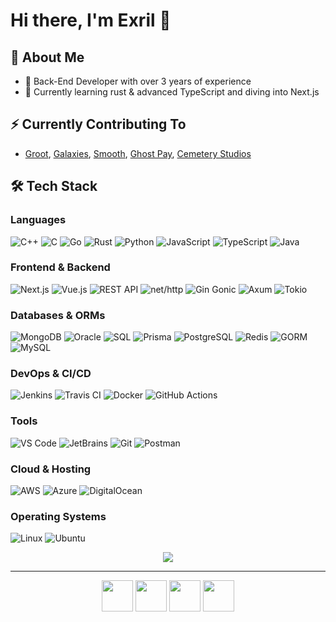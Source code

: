 # Hi there, I'm Exril 👋

## 🚀 About Me
- 💼 Back-End Developer with over 3 years of experience
- 🌱 Currently learning rust & advanced TypeScript and diving into Next.js

## ⚡ Currently Contributing To
- [Groot](https://grootbot.com/), [Galaxies](https://galaxies.root.sx), [Smooth](https://smoothbot.live), [Ghost Pay](https://ghostpay.org), [Cemetery Studios](https://discord.gg/ghouls)

## 🛠️ Tech Stack

### Languages
![C++](https://img.shields.io/badge/C++-00599C?style=for-the-badge&logo=c%2B%2B&logoColor=white)
![C](https://img.shields.io/badge/C-00599C?style=for-the-badge&logo=c&logoColor=white)
![Go](https://img.shields.io/badge/Go-00ADD8?style=for-the-badge&logo=go&logoColor=white)
![Rust](https://img.shields.io/badge/Rust-000000?style=for-the-badge&logo=rust&logoColor=white)
![Python](https://img.shields.io/badge/Python-3776AB?style=for-the-badge&logo=python&logoColor=white)
![JavaScript](https://img.shields.io/badge/JavaScript-F7DF1E?style=for-the-badge&logo=javascript&logoColor=black)
![TypeScript](https://img.shields.io/badge/TypeScript-007ACC?style=for-the-badge&logo=typescript&logoColor=white)
![Java](https://img.shields.io/badge/Java-007396?style=for-the-badge&logo=openjdk&logoColor=white)

### Frontend & Backend
![Next.js](https://img.shields.io/badge/Next.js-000000?style=for-the-badge&logo=nextdotjs&logoColor=white)
![Vue.js](https://img.shields.io/badge/Vue.js-4FC08D?style=for-the-badge&logo=vue.js&logoColor=white)
![REST API](https://img.shields.io/badge/REST%20API-02569B?style=for-the-badge&logo=postman&logoColor=white)
![net/http](https://img.shields.io/badge/net%2Fhttp-00ADD8?style=for-the-badge&logo=go&logoColor=white)
![Gin Gonic](https://img.shields.io/badge/Gin_Gonic-00ADD8?style=for-the-badge&logo=go&logoColor=white)
![Axum](https://img.shields.io/badge/Axum-7C3AED?style=for-the-badge&logo=rust&logoColor=white)
![Tokio](https://img.shields.io/badge/Tokio-333333?style=for-the-badge&logo=rust&logoColor=white)

### Databases & ORMs
![MongoDB](https://img.shields.io/badge/MongoDB-47A248?style=for-the-badge&logo=mongodb&logoColor=white)
![Oracle](https://img.shields.io/badge/Oracle-F80000?style=for-the-badge&logo=oracle&logoColor=white)
![SQL](https://img.shields.io/badge/SQL-4479A1?style=for-the-badge&logo=postgresql&logoColor=white)
![Prisma](https://img.shields.io/badge/Prisma-2D3748?style=for-the-badge&logo=prisma&logoColor=white)
![PostgreSQL](https://img.shields.io/badge/PostgreSQL-336791?style=for-the-badge&logo=postgresql&logoColor=white)
![Redis](https://img.shields.io/badge/Redis-DC382D?style=for-the-badge&logo=redis&logoColor=white)
![GORM](https://img.shields.io/badge/GORM-00ADD8?style=for-the-badge&logo=go&logoColor=white)
![MySQL](https://img.shields.io/badge/MySQL-4479A1?style=for-the-badge&logo=mysql&logoColor=white)

### DevOps & CI/CD
![Jenkins](https://img.shields.io/badge/Jenkins-D24939?style=for-the-badge&logo=jenkins&logoColor=white)
![Travis CI](https://img.shields.io/badge/Travis%20CI-3EAAAF?style=for-the-badge&logo=travis-ci&logoColor=white)
![Docker](https://img.shields.io/badge/Docker-2496ED?style=for-the-badge&logo=docker&logoColor=white)
![GitHub Actions](https://img.shields.io/badge/GitHub_Actions-2088FF?style=for-the-badge&logo=github-actions&logoColor=white)

### Tools
![VS Code](https://img.shields.io/badge/VS%20Code-007ACC?style=for-the-badge&logo=visual-studio-code&logoColor=white)
![JetBrains](https://img.shields.io/badge/JetBrains-000000?style=for-the-badge&logo=jetbrains&logoColor=white)
![Git](https://img.shields.io/badge/Git-F05032?style=for-the-badge&logo=git&logoColor=white)
![Postman](https://img.shields.io/badge/Postman-FF6C37?style=for-the-badge&logo=postman&logoColor=white)

### Cloud & Hosting
![AWS](https://img.shields.io/badge/AWS-232F3E?style=for-the-badge&logo=amazon-aws&logoColor=white)
![Azure](https://img.shields.io/badge/Azure-0078D4?style=for-the-badge&logo=microsoft-azure&logoColor=white)
![DigitalOcean](https://img.shields.io/badge/DigitalOcean-0080FF?style=for-the-badge&logo=digitalocean&logoColor=white)

### Operating Systems
![Linux](https://img.shields.io/badge/Linux-FCC624?style=for-the-badge&logo=linux&logoColor=black)
![Ubuntu](https://img.shields.io/badge/Ubuntu-E95420?style=for-the-badge&logo=ubuntu&logoColor=white)

  <div align="center">
  <img src="https://spotify-recently-played-readme.vercel.app/api?user=31sfn2fmswxpz566tkux6niqnjai">
  </div>
  <hr>
  <div align="center">
      <a href="https://www.codedex.io/@uwu"><img src="https://avatars.githubusercontent.com/u/105237839?s=200&v=4" width="50"></a>
  <a href="https://www.instagram.com/dev_exril"><img src="https://img.freepik.com/vrije-vector/instagramachtergrond-in-gradientkleuren_23-2147823814.jpg" width="50"></a>
  <a href="https://www.linkedin.com/in/exril/"><img src="https://images.crunchbase.com/image/upload/c_pad,h_256,w_256,f_auto,q_auto:eco,dpr_1/rdp6fcqdcvqqcqn3jz72" width="50"></a>
  <a href="https://twitter.com/devexril"><img src="https://img.freepik.com/vrije-vector/nieuw-2023-twitter-logo-x-pictogramontwerp_1017-45418.jpg?size=338&ext=jpg&ga=GA1.1.1141335507.1707696000&semt=ais" width="50"></a>
  </div>
